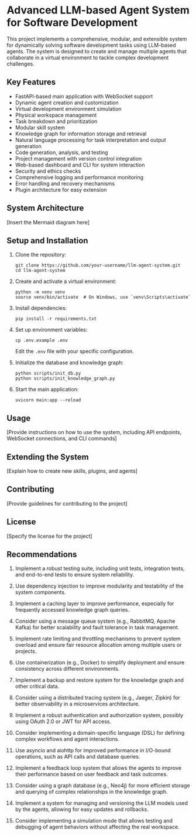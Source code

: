 # Advanced LLM-based Agent System for Software Development

This project implements a comprehensive, modular, and extensible system for dynamically solving software development tasks using LLM-based agents. The system is designed to create and manage multiple agents that collaborate in a virtual environment to tackle complex development challenges.

## Key Features

- FastAPI-based main application with WebSocket support
- Dynamic agent creation and customization
- Virtual development environment simulation
- Physical workspace management
- Task breakdown and prioritization
- Modular skill system
- Knowledge graph for information storage and retrieval
- Natural language processing for task interpretation and output generation
- Code generation, analysis, and testing
- Project management with version control integration
- Web-based dashboard and CLI for system interaction
- Security and ethics checks
- Comprehensive logging and performance monitoring
- Error handling and recovery mechanisms
- Plugin architecture for easy extension

## System Architecture

[Insert the Mermaid diagram here]

## Setup and Installation

1. Clone the repository:
   ```
   git clone https://github.com/your-username/llm-agent-system.git
   cd llm-agent-system
   ```

2. Create and activate a virtual environment:
   ```
   python -m venv venv
   source venv/bin/activate  # On Windows, use `venv\Scripts\activate`
   ```

3. Install dependencies:
   ```
   pip install -r requirements.txt
   ```

4. Set up environment variables:
   ```
   cp .env.example .env
   ```
   Edit the `.env` file with your specific configuration.

5. Initialize the database and knowledge graph:
   ```
   python scripts/init_db.py
   python scripts/init_knowledge_graph.py
   ```

6. Start the main application:
   ```
   uvicorn main:app --reload
   ```

## Usage

[Provide instructions on how to use the system, including API endpoints, WebSocket connections, and CLI commands]

## Extending the System

[Explain how to create new skills, plugins, and agents]

## Contributing

[Provide guidelines for contributing to the project]

## License

[Specify the license for the project]

## Recommendations

1. Implement a robust testing suite, including unit tests, integration tests, and end-to-end tests to ensure system reliability.

2. Use dependency injection to improve modularity and testability of the system components.

3. Implement a caching layer to improve performance, especially for frequently accessed knowledge graph queries.

4. Consider using a message queue system (e.g., RabbitMQ, Apache Kafka) for better scalability and fault tolerance in task management.

5. Implement rate limiting and throttling mechanisms to prevent system overload and ensure fair resource allocation among multiple users or projects.

6. Use containerization (e.g., Docker) to simplify deployment and ensure consistency across different environments.

7. Implement a backup and restore system for the knowledge graph and other critical data.

8. Consider using a distributed tracing system (e.g., Jaeger, Zipkin) for better observability in a microservices architecture.

9. Implement a robust authentication and authorization system, possibly using OAuth 2.0 or JWT for API access.

10. Consider implementing a domain-specific language (DSL) for defining complex workflows and agent interactions.

11. Use asyncio and aiohttp for improved performance in I/O-bound operations, such as API calls and database queries.

12. Implement a feedback loop system that allows the agents to improve their performance based on user feedback and task outcomes.

13. Consider using a graph database (e.g., Neo4j) for more efficient storage and querying of complex relationships in the knowledge graph.

14. Implement a system for managing and versioning the LLM models used by the agents, allowing for easy updates and rollbacks.

15. Consider implementing a simulation mode that allows testing and debugging of agent behaviors without affecting the real workspace.